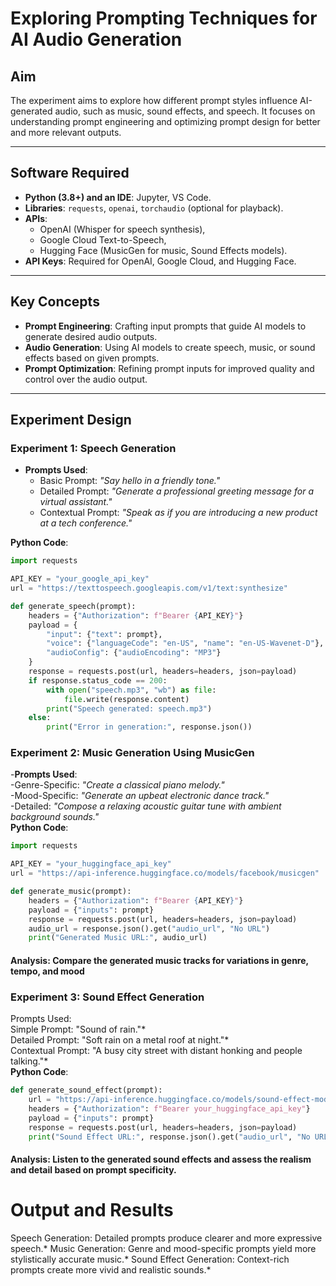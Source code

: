 # Exploring Prompting Techniques for AI Audio Generation

## Aim
The experiment aims to explore how different prompt styles influence AI-generated audio, such as music, sound effects, and speech. It focuses on understanding prompt engineering and optimizing prompt design for better and more relevant outputs.

---

## Software Required
- **Python (3.8+) and an IDE**: Jupyter, VS Code.
- **Libraries**: `requests`, `openai`, `torchaudio` (optional for playback).
- **APIs**: 
  - OpenAI (Whisper for speech synthesis),
  - Google Cloud Text-to-Speech,
  - Hugging Face (MusicGen for music, Sound Effects models).
- **API Keys**: Required for OpenAI, Google Cloud, and Hugging Face.

---

## Key Concepts
- **Prompt Engineering**: Crafting input prompts that guide AI models to generate desired audio outputs.
- **Audio Generation**: Using AI models to create speech, music, or sound effects based on given prompts.
- **Prompt Optimization**: Refining prompt inputs for improved quality and control over the audio output.

---

## Experiment Design

### Experiment 1: Speech Generation
- **Prompts Used**:
  - Basic Prompt: *"Say hello in a friendly tone."*
  - Detailed Prompt: *"Generate a professional greeting message for a virtual assistant."*
  - Contextual Prompt: *"Speak as if you are introducing a new product at a tech conference."*

**Python Code**:
```python
import requests

API_KEY = "your_google_api_key"
url = "https://texttospeech.googleapis.com/v1/text:synthesize"

def generate_speech(prompt):
    headers = {"Authorization": f"Bearer {API_KEY}"}
    payload = {
        "input": {"text": prompt},
        "voice": {"languageCode": "en-US", "name": "en-US-Wavenet-D"},
        "audioConfig": {"audioEncoding": "MP3"}
    }
    response = requests.post(url, headers=headers, json=payload)
    if response.status_code == 200:
        with open("speech.mp3", "wb") as file:
            file.write(response.content)
        print("Speech generated: speech.mp3")
    else:
        print("Error in generation:", response.json())
```
### Experiment 2: Music Generation Using MusicGen
-**Prompts Used**:
<br>
-Genre-Specific: *"Create a classical piano melody."*
<br>
-Mood-Specific: *"Generate an upbeat electronic dance track."*
<br>
-Detailed: *"Compose a relaxing acoustic guitar tune with ambient background sounds."*
<br>
**Python Code**:
```python
import requests

API_KEY = "your_huggingface_api_key"
url = "https://api-inference.huggingface.co/models/facebook/musicgen"

def generate_music(prompt):
    headers = {"Authorization": f"Bearer {API_KEY}"}
    payload = {"inputs": prompt}
    response = requests.post(url, headers=headers, json=payload)
    audio_url = response.json().get("audio_url", "No URL")
    print("Generated Music URL:", audio_url)
```
#### Analysis: Compare the generated music tracks for variations in genre, tempo, and mood
### Experiment 3: Sound Effect Generation
Prompts Used:
<br>
Simple Prompt: "Sound of rain."*
<br>
Detailed Prompt: "Soft rain on a metal roof at night."*
<br>
Contextual Prompt: "A busy city street with distant honking and people talking."*
<br>
**Python Code**:
```python
def generate_sound_effect(prompt):
    url = "https://api-inference.huggingface.co/models/sound-effect-model"
    headers = {"Authorization": f"Bearer your_huggingface_api_key"}
    payload = {"inputs": prompt}
    response = requests.post(url, headers=headers, json=payload)
    print("Sound Effect URL:", response.json().get("audio_url", "No URL"))
```
#### Analysis: Listen to the generated sound effects and assess the realism and detail based on prompt specificity.

# Output and Results
Speech Generation: Detailed prompts produce clearer and more expressive speech.*
Music Generation: Genre and mood-specific prompts yield more stylistically accurate music.*
Sound Effect Generation: Context-rich prompts create more vivid and realistic sounds.*
